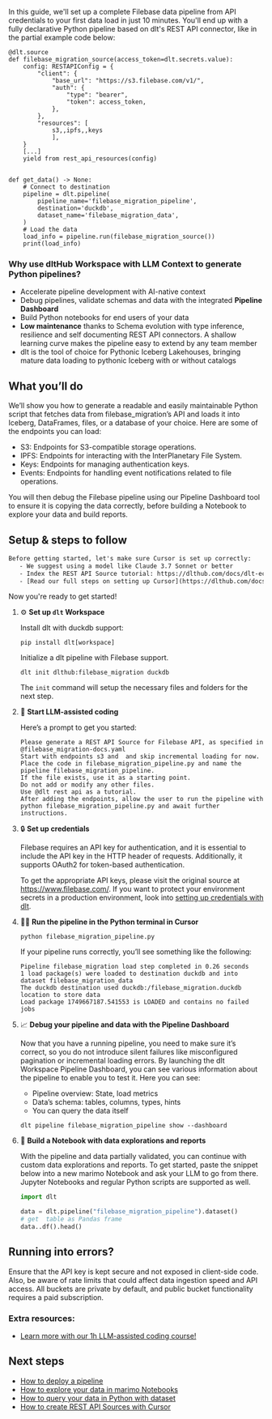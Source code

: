 In this guide, we'll set up a complete Filebase data pipeline from API credentials to your first data load in just 10 minutes. You'll end up with a fully declarative Python pipeline based on dlt's REST API connector, like in the partial example code below:

```python-outcome
@dlt.source
def filebase_migration_source(access_token=dlt.secrets.value):
    config: RESTAPIConfig = {
        "client": {
            "base_url": "https://s3.filebase.com/v1/",
            "auth": {
                "type": "bearer",
                "token": access_token,
            },
        },
        "resources": [
            s3,,ipfs,,keys
            ],
    }
    [...]
    yield from rest_api_resources(config)


def get_data() -> None:
    # Connect to destination
    pipeline = dlt.pipeline(
        pipeline_name='filebase_migration_pipeline',
        destination='duckdb',
        dataset_name='filebase_migration_data', 
    )
    # Load the data
    load_info = pipeline.run(filebase_migration_source())
    print(load_info) 
```

### Why use dltHub Workspace with LLM Context to generate Python pipelines?

- Accelerate pipeline development with AI-native context
- Debug pipelines, validate schemas and data with the integrated **Pipeline Dashboard**
- Build Python notebooks for end users of your data
- **Low maintenance** thanks to Schema evolution with type inference, resilience and self documenting REST API connectors. A shallow learning curve makes the pipeline easy to extend by any team member
- dlt is the tool of choice for Pythonic Iceberg Lakehouses, bringing mature data loading to pythonic Iceberg with or without catalogs

## What you’ll do

We’ll show you how to generate a readable and easily maintainable Python script that fetches data from filebase_migration’s API and loads it into Iceberg, DataFrames, files, or a database of your choice. Here are some of the endpoints you can load:

- S3: Endpoints for S3-compatible storage operations.
- IPFS: Endpoints for interacting with the InterPlanetary File System.
- Keys: Endpoints for managing authentication keys.
- Events: Endpoints for handling event notifications related to file operations.

You will then debug the Filebase pipeline using our Pipeline Dashboard tool to ensure it is copying the data correctly, before building a Notebook to explore your data and build reports.

## Setup & steps to follow

```default
Before getting started, let's make sure Cursor is set up correctly:
   - We suggest using a model like Claude 3.7 Sonnet or better
   - Index the REST API Source tutorial: https://dlthub.com/docs/dlt-ecosystem/verified-sources/rest_api/ and add it to context as **@dlt rest api**
   - [Read our full steps on setting up Cursor](https://dlthub.com/docs/dlt-ecosystem/llm-tooling/cursor-restapi#23-configuring-cursor-with-documentation)
```

Now you're ready to get started!

1. ⚙️ **Set up `dlt` Workspace**
    
    Install dlt with duckdb support:
    ```shell
    pip install dlt[workspace]
    ```

    Initialize a dlt pipeline with Filebase support.
    ```shell
    dlt init dlthub:filebase_migration duckdb
    ```

    The `init` command will setup the necessary files and folders for the next step.
    
2. 🤠 **Start LLM-assisted coding**
    
    Here’s a prompt to get you started:
    
    ```prompt
    Please generate a REST API Source for Filebase API, as specified in @filebase_migration-docs.yaml 
    Start with endpoints s3 and  and skip incremental loading for now. 
    Place the code in filebase_migration_pipeline.py and name the pipeline filebase_migration_pipeline. 
    If the file exists, use it as a starting point. 
    Do not add or modify any other files. 
    Use @dlt rest api as a tutorial. 
    After adding the endpoints, allow the user to run the pipeline with python filebase_migration_pipeline.py and await further instructions.
    ```

    
3. 🔒 **Set up credentials** 
    
    Filebase requires an API key for authentication, and it is essential to include the API key in the HTTP header of requests. Additionally, it supports OAuth2 for token-based authentication.
    
    To get the appropriate API keys, please visit the original source at https://www.filebase.com/.
    If you want to protect your environment secrets in a production environment, look into [setting up credentials with dlt](https://dlthub.com/docs/walkthroughs/add_credentials).
    
4. 🏃‍♀️ **Run the pipeline in the Python terminal in Cursor**
    
    ```shell
    python filebase_migration_pipeline.py
    ```
    
    If your pipeline runs correctly, you’ll see something like the following:
    
    ```shell
    Pipeline filebase_migration load step completed in 0.26 seconds
    1 load package(s) were loaded to destination duckdb and into dataset filebase_migration_data
    The duckdb destination used duckdb:/filebase_migration.duckdb location to store data
    Load package 1749667187.541553 is LOADED and contains no failed jobs
    ```
    
5. 📈 **Debug your pipeline and data with the Pipeline Dashboard**

    Now that you have a running pipeline, you need to make sure it’s correct, so you do not introduce silent failures like misconfigured pagination or incremental loading errors. By launching the dlt Workspace Pipeline Dashboard, you can see various information about the pipeline to enable you to test it. Here you can see:
    - Pipeline overview: State, load metrics
    - Data’s schema: tables, columns, types, hints
    - You can query the data itself
    
    ```shell
    dlt pipeline filebase_migration_pipeline show --dashboard
    ```
    
6. 🐍 **Build a Notebook with data explorations and reports**

    With the pipeline and data partially validated, you can continue with custom data explorations and reports. To get started, paste the snippet below into a new marimo Notebook and ask your LLM to go from there. Jupyter Notebooks and regular Python scripts are supported as well.

    
    ```python
    import dlt

   data = dlt.pipeline("filebase_migration_pipeline").dataset()
   # get  table as Pandas frame
   data..df().head()
    ```

## Running into errors?

Ensure that the API key is kept secure and not exposed in client-side code. Also, be aware of rate limits that could affect data ingestion speed and API access. All buckets are private by default, and public bucket functionality requires a paid subscription.

### Extra resources:

- [Learn more with our 1h LLM-assisted coding course!](https://www.youtube.com/watch?v=GGid70rnJuM)

## Next steps

- [How to deploy a pipeline](https://dlthub.com/docs/walkthroughs/deploy-a-pipeline)
- [How to explore your data in marimo Notebooks](https://dlthub.com/docs/general-usage/dataset-access/marimo)
- [How to query your data in Python with dataset](https://dlthub.com/docs/general-usage/dataset-access/dataset)
- [How to create REST API Sources with Cursor](https://dlthub.com/docs/dlt-ecosystem/llm-tooling/cursor-restapi)